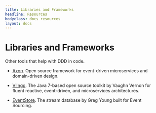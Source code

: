 ```yaml
---
title: Libraries and Frameworks
headline: Resources
bodyclass: docs resources
layout: docs
---
```


# Libraries and Frameworks

Other tools that help with DDD in code.

- [Axon](https://axoniq.io/).
Open source framework for event-driven microservices and domain-driven design.

- [Vlingo](https://vlingo.io/).
The Java 7-based open source toolkit by Vaughn Vernon for fluent reactive, event-driven, 
and microservices architectures.

- [EventStore](https://eventstore.com/).
The stream database by Greg Young built for Event Sourcing.
